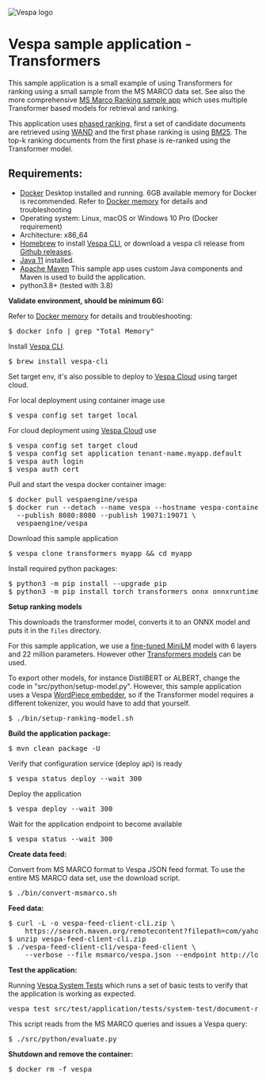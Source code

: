 <!-- Copyright Yahoo. Licensed under the terms of the Apache 2.0 license. See LICENSE in the project root. -->

![Vespa logo](https://vespa.ai/assets/vespa-logo-color.png)

# Vespa sample application - Transformers

This sample application is a small example of using Transformers for ranking
using a small sample from the MS MARCO data set. 
See also the more comprehensive [MS Marco Ranking sample app](../msmarco-ranking/)
which uses multiple Transformer based models for retrieval and ranking. 

This application uses [phased ranking](https://docs.vespa.ai/en/phased-ranking.html), first a set of candidate
documents are retrieved using [WAND](https://docs.vespa.ai/en/using-wand-with-vespa.html) and the first phase ranking
is using [BM25](https://docs.vespa.ai/en/reference/bm25.html). The top-k ranking documents from the first phase
is re-ranked using the Transformer model. 

## Requirements:

* [Docker](https://www.docker.com/) Desktop installed and running. 6GB available memory for Docker is recommended.
  Refer to [Docker memory](https://docs.vespa.ai/en/operations/docker-containers.html#memory)
  for details and troubleshooting
* Operating system: Linux, macOS or Windows 10 Pro (Docker requirement)
* Architecture: x86_64
* [Homebrew](https://brew.sh/) to install [Vespa CLI](https://docs.vespa.ai/en/vespa-cli.html), or download
  a vespa cli release from [Github releases](https://github.com/vespa-engine/vespa/releases).
* [Java 11](https://openjdk.java.net/projects/jdk/11/) installed.
* [Apache Maven](https://maven.apache.org/install.html) This sample app uses custom Java components and Maven is used
  to build the application.
* python3.8+ (tested with 3.8)

**Validate environment, should be minimum 6G:**

Refer to [Docker memory](https://docs.vespa.ai/en/operations/docker-containers.html#memory)
for details and troubleshooting:

<pre>
$ docker info | grep "Total Memory"
</pre>

Install [Vespa CLI](https://docs.vespa.ai/en/vespa-cli.html).

<pre >
$ brew install vespa-cli
</pre>

Set target env, it's also possible to deploy to [Vespa Cloud](https://cloud.vespa.ai/)
using target cloud.

For local deployment using container image use

<pre data-test="exec">
$ vespa config set target local
</pre>

For cloud deployment using [Vespa Cloud](https://cloud.vespa.ai/) use

<pre>
$ vespa config set target cloud
$ vespa config set application tenant-name.myapp.default
$ vespa auth login 
$ vespa auth cert
</pre>

Pull and start the vespa docker container image:
<pre data-test="exec">
$ docker pull vespaengine/vespa
$ docker run --detach --name vespa --hostname vespa-container \
  --publish 8080:8080 --publish 19071:19071 \
  vespaengine/vespa
</pre>

Download this sample application

<pre data-test="exec">
$ vespa clone transformers myapp && cd myapp
</pre>

Install required python packages:

<pre data-test="exec">
$ python3 -m pip install --upgrade pip
$ python3 -m pip install torch transformers onnx onnxruntime
</pre>

**Setup ranking models**

This downloads the transformer model, converts it to an ONNX model and puts it
in the `files` directory. 

For this sample application, we use a [fine-tuned MiniLM](https://huggingface.co/cross-encoder/ms-marco-MiniLM-L-6-v2) 
model with 6 layers and 22 million parameters. However other
[Transformers models](https://huggingface.co/transformers/index.html) can be
used. 

To export other models, for instance DistilBERT or ALBERT, change the
code in "src/python/setup-model.py". However, this sample application
uses a Vespa [WordPiece embedder](https://docs.vespa.ai/en/embedding.html), so if the Transformer model requires a
different tokenizer, you would have to add that yourself.

<pre data-test="exec">
$ ./bin/setup-ranking-model.sh
</pre>

**Build the application package:**
<pre data-test="exec" data-test-expect="BUILD SUCCESS" data-test-timeout="300">
$ mvn clean package -U
</pre>

Verify that configuration service (deploy api) is ready

<pre data-test="exec">
$ vespa status deploy --wait 300
</pre>


Deploy the application 

<pre data-test="exec" data-test-assert-contains="Success">
$ vespa deploy --wait 300
</pre>

Wait for the application endpoint to become available

<pre data-test="exec">
$ vespa status --wait 300
</pre>


**Create data feed:**

Convert from MS MARCO format to Vespa JSON feed format. 
To use the entire MS MARCO data set, use the download script.

<pre data-test="exec">
$ ./bin/convert-msmarco.sh
</pre>

**Feed data:**

<pre data-test="exec">
$ curl -L -o vespa-feed-client-cli.zip \
    https://search.maven.org/remotecontent?filepath=com/yahoo/vespa/vespa-feed-client-cli/7.527.20/vespa-feed-client-cli-7.527.20-zip.zip
$ unzip vespa-feed-client-cli.zip
$ ./vespa-feed-client-cli/vespa-feed-client \
    --verbose --file msmarco/vespa.json --endpoint http://localhost:8080
</pre>


**Test the application:**

Running [Vespa System Tests](https://docs.vespa.ai/en/reference/testing.html)
which runs a set of basic tests to verify that the application is working as expected.

<pre data-test="exec" data-test-assert-contains="Success">
vespa test src/test/application/tests/system-test/document-ranking-test.json
</pre>

This script reads from the MS MARCO queries and issues a Vespa query:

<pre data-test="exec" data-test-assert-contains="children">
$ ./src/python/evaluate.py
</pre>

**Shutdown and remove the container:**

<pre data-test="after">
$ docker rm -f vespa
</pre>
